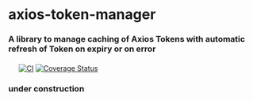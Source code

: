 # axios-token-manager

### A library to manage caching of Axios Tokens with automatic refresh of Token on expiry or on error

<div style="margin: 1.5em">


[![CI](https://github.com/mickeypuri/axios-token-manager/actions/workflows/ci.yml/badge.svg?branch=main)](https://github.com/mickeypuri/axios-token-manager/actions/workflows/ci.yml?branch=main)
[![Coverage Status](https://coveralls.io/repos/github/mickeypuri/axios-token-manager/badge.svg?branch=main)](https://coveralls.io/github/mickeypuri/axios-token-manager?branch=main)

</div>

### under construction